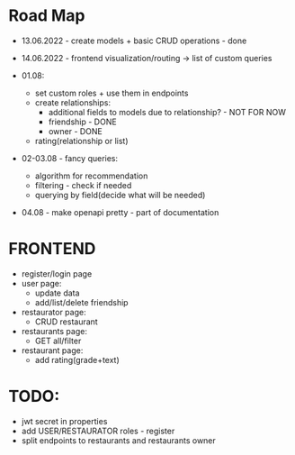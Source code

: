 
# Road Map
- 13.06.2022 - create models + basic CRUD operations - done
- 14.06.2022 - frontend visualization/routing -> list of custom queries


- 01.08:
  - set custom roles + use them in endpoints 
  - create relationships:
    - additional fields to models due to relationship? - NOT FOR NOW
    - friendship - DONE
    - owner - DONE
  - rating(relationship or list)
- 02-03.08 - fancy queries:
  - algorithm for recommendation
  - filtering - check if needed
  - querying by field(decide what will be needed)
- 04.08 - make openapi pretty - part of documentation


# FRONTEND
- register/login page
- user page:
  - update data
  - add/list/delete friendship
- restaurator page:
  - CRUD restaurant
- restaurants page:
  - GET all/filter
- restaurant page:
  - add rating(grade+text)

# TODO:
- jwt secret in properties
- add USER/RESTAURATOR roles - register
- split endpoints  to restaurants and restaurants owner